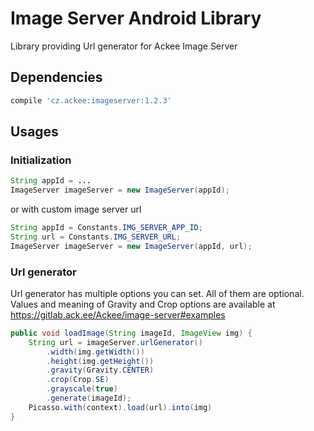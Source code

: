 # Image Server Android Library
Library providing Url generator for Ackee Image Server
## Dependencies
```groovy
compile 'cz.ackee:imageserver:1.2.3'
```

## Usages
### Initialization

```java
String appId = ...
ImageServer imageServer = new ImageServer(appId);
```
or with custom image server url
```java
String appId = Constants.IMG_SERVER_APP_ID;
String url = Constants.IMG_SERVER_URL;
ImageServer imageServer = new ImageServer(appId, url);
```

### Url generator
Url generator has multiple options you can set. All of them are optional.
Values and meaning of Gravity and Crop options are available at https://gitlab.ack.ee/Ackee/image-server#examples
```java
public void loadImage(String imageId, ImageView img) {
    String url = imageServer.urlGenerator()
        .width(img.getWidth())
        .height(img.getHeight())
        .gravity(Gravity.CENTER)
        .crop(Crop.SE)
        .grayscale(true)
        .generate(imageId);
    Picasso.with(context).load(url).into(img)
}
```


